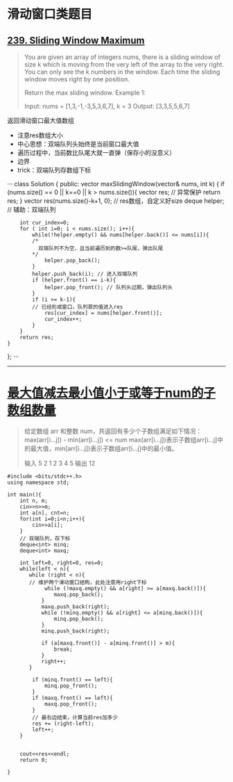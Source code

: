# 滑动窗口类题目

## [239. Sliding Window Maximum](https://leetcode.com/problems/sliding-window-maximum/)
> You are given an array of integers nums, there is a sliding window of size k which is moving from the very left of the array to the very right. You can only see the k numbers in the window. Each time the sliding window moves right by one position.
>
> Return the max sliding window.
> Example 1:
> 
> Input: nums = [1,3,-1,-3,5,3,6,7], k = 3
> Output: [3,3,5,5,6,7]

返回滑动窗口最大值数组
- 注意res数组大小
- 中心思想：双端队列头始终是当前窗口最大值
- 遍历过程中，当前数比队尾大就一直弹（保存小的没意义）
- 边界
- trick：双端队列存数组下标

···
class Solution {
public:
    vector<int> maxSlidingWindow(vector<int>& nums, int k) {
        if (nums.size() == 0 || k==0 || k > nums.size()){
            vector<int> res; // 异常保护
            return res;
        }
        vector<int> res(nums.size()-k+1, 0); // res数组，自定义好size
        deque<int> helper; // 辅助：双端队列
        
        int cur_index=0;
        for ( int i=0; i < nums.size(); i++){
            while(!helper.empty() && nums[helper.back()] <= nums[i]){
            /*
              双端队列不为空，且当前遍历到的数>=队尾，弹出队尾
            */
                helper.pop_back();
            }
            helper.push_back(i); // 进入双端队列
            if (helper.front() == i-k){
                helper.pop_front(); // 队列头过期，弹出队列头
            }
            if (i >= k-1){
            // 已经形成窗口，队列首的值进入res
                res[cur_index] = nums[helper.front()];
                cur_index++;
            }
        }
        return res;
    }
};
···

---

# [最大值减去最小值小于或等于num的子数组数量](https://www.nowcoder.com/questionTerminal/5fe02eb175974e18b9a546812a17428e)

> 给定数组 arr 和整数 num，共返回有多少个子数组满足如下情况：
> max(arr[i...j]) - min(arr[i...j]) <= num
> max(arr[i...j])表示子数组arr[i...j]中的最大值，min[arr[i...j])表示子数组arr[i...j]中的最小值。
>
> 输入
> 5 2 
> 1 2 3 4 5
> 输出
> 12

```
#include <bits/stdc++.h>
using namespace std;
 
int main(){
    int n, m;
    cin>>n>>m;
    int a[n], cnt=n;
    for(int i=0;i<n;i++){
        cin>>a[i];
    }
    // 双端队列，存下标
    deque<int> minq;
    deque<int> maxq;
    
    int left=0, right=0, res=0;
    while(left < n){
       while (right < n){
       // 维护两个滑动窗口结构，此处注意用right下标
            while (!maxq.empty() && a[right] >= a[maxq.back()]){
               maxq.pop_back();
           }
           maxq.push_back(right);
           while (!minq.empty() && a[right] <= a[minq.back()]){
               minq.pop_back();
           }
           minq.push_back(right);
           
           if (a[maxq.front()] - a[minq.front()] > m){
               break;
           }
           right++;
       }
        
        if (minq.front() == left){
            minq.pop_front();
        }
        if (maxq.front() == left){
            maxq.pop_front();
        }
        // 最右边结束，计算当前res加多少
        res += (right-left);
        left++;
    }
    
    
    cout<<res<<endl;
    return 0;
    
}
```
